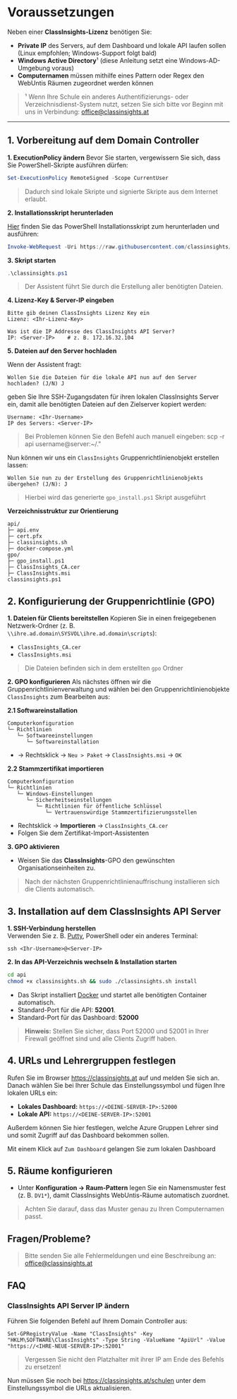 # Voraussetzungen

Neben einer **ClassInsights-Lizenz** benötigen Sie:

- **Private IP** des Servers, auf dem Dashboard und lokale API laufen sollen (Linux empfohlen; Windows-Support folgt bald)  
- **Windows Active Directory**¹ (diese Anleitung setzt eine Windows-AD-Umgebung voraus)
- **Computernamen** müssen mithilfe eines Pattern oder Regex den WebUntis Räumen zugeordnet werden können

> ¹ Wenn Ihre Schule ein anderes Authentifizierungs- oder Verzeichnisdienst-System nutzt, setzen Sie sich bitte vor Beginn mit uns in Verbindung: office@classinsights.at

---

## 1. Vorbereitung auf dem Domain Controller

**1. ExecutionPolicy ändern** 
Bevor Sie starten, vergewissern Sie sich, dass Sie PowerShell-Skripte ausführen dürfen:

```powershell
Set-ExecutionPolicy RemoteSigned -Scope CurrentUser
```
> Dadurch sind lokale Skripte und signierte Skripte aus dem Internet erlaubt.

**2. Installationsskript herunterladen**

[Hier](https://raw.githubusercontent.com/classinsights/installer/refs/heads/main/gen_files.ps1) finden Sie das PowerShell Installationsskript zum herunterladen und ausführen:
```powershell
Invoke-WebRequest -Uri https://raw.githubusercontent.com/classinsights/installer/main/classinsights.ps1 -OutFile .\classinsights.ps1
```

**3. Skript starten**
```powershell
.\classinsights.ps1
```
> Der Assistent führt Sie durch die Erstellung aller benötigten Dateien.

**4. Lizenz-Key & Server-IP eingeben**
```
Bitte gib deinen ClassInsights Lizenz Key ein
Lizenz: <Ihr-Lizenz-Key>

Was ist die IP Addresse des ClassInsights API Server?
IP: <Server-IP>    # z. B. 172.16.32.104
```

**5. Dateien auf den Server hochladen**

Wenn der Assistent fragt:
```
Wollen Sie die Dateien für die lokale API nun auf den Server hochladen? (J/N) J
```
geben Sie Ihre SSH-Zugangsdaten für ihren lokalen ClassInsights Server ein, damit alle benötigten Dateien auf den Zielserver kopiert werden:
```
Username: <Ihr-Username>
IP des Servers: <Server-IP>
```
> Bei Problemen können Sie den Befehl auch manuell eingeben:
> scp -r api username@server:~/."

Nun können wir uns ein `ClassInsights` Gruppenrichtlinienobjekt erstellen lassen:
```
Wollen Sie nun zu der Erstellung des Gruppenrichtlinienobjekts übergehen? (J/N): J
```
> Hierbei wird das generierte `gpo_install.ps1` Skript ausgeführt

**Verzeichnisstruktur zur Orientierung**
```
api/
├─ api.env
├─ cert.pfx
├─ classinsights.sh
├─ docker-compose.yml
gpo/
├─ gpo_install.ps1
├─ ClassInsights_CA.cer
├─ ClassInsights.msi
classinsights.ps1
```

## 2. Konfigurierung der Gruppenrichtlinie (GPO)

**1. Dateien für Clients bereitstellen**
Kopieren Sie in einen freigegebenen Netzwerk-Ordner (z. B.<br> `\\ihre.ad.domain\SYSVOL\ihre.ad.domain\scripts`):

-   `ClassInsights_CA.cer`  
-   `ClassInsights.msi`

> Die Dateien befinden sich in dem erstellten `gpo` Ordner

**2. GPO konfigurieren**
Als nächstes öffnen wir die Gruppenrichtlinienverwaltung und wählen bei den Gruppenrichtlinienobjekte `ClassInsights` zum Bearbeiten aus:

**2.1 Softwareinstallation**
```
Computerkonfiguration
└─ Richtlinien
   └─ Softwareeinstellungen
      └─ Softwareinstallation
```

- → Rechtsklick → `Neu > Paket` → `ClassInsights.msi` → `OK`

**2.2 Stammzertifikat importieren**
```
Computerkonfiguration
└─ Richtlinien
   └─ Windows-Einstellungen
      └─ Sicherheitseinstellungen
         └─ Richtlinien für öffentliche Schlüssel
            └─ Vertrauenswürdige Stammzertifizierungsstellen
```
-   Rechtsklick → **Importieren** → `ClassInsights_CA.cer`
-   Folgen Sie dem Zertifikat-Import-Assistenten

**3. GPO aktivieren**
- Weisen Sie das **ClassInsights**-GPO den gewünschten Organisationseinheiten zu.

> Nach der nächsten Gruppenrichtlinienauffrischung installieren sich die Clients automatisch.

## 3. Installation auf dem ClassInsights API Server

**1. SSH-Verbindung herstellen**  
Verwenden Sie z. B.  [Putty](https://www.putty.org/), PowerShell oder ein anderes Terminal:

```
ssh <Ihr-Username>@<Server-IP>
```
**2. In das API-Verzeichnis wechseln & Installation starten**
```bash
cd api
chmod +x classinsights.sh && sudo ./classinsights.sh install
```

-   Das Skript installiert [Docker](https://www.docker.com/)  und startet alle benötigten Container automatisch.
-   Standard-Port für die API: **52001**.
-   Standard-Port für das Dashboard: **52000**

> **Hinweis:** Stellen Sie sicher, dass Port 52000 und 52001 in Ihrer Firewall geöffnet sind und alle Clients Zugriff haben.

## 4. URLs und Lehrergruppen festlegen
Rufen Sie im Browser https://classinsights.at auf und melden Sie sich an. Danach wählen Sie bei Ihrer Schule das Einstellungssymbol und fügen Ihre lokalen URLs ein:
 - **Lokales Dashboard:** `https://<DEINE-SERVER-IP>:52000`
 -  **Lokale API:** `https://<DEINE-SERVER-IP>:52001`

Außerdem können Sie hier festlegen, welche Azure Gruppen Lehrer sind und somit Zugriff auf das Dashboard bekommen sollen.

Mit einem Klick auf `Zum Dashboard` gelangen Sie zum lokalen Dashboard

## 5. Räume konfigurieren

- Unter **Konfiguration → Raum-Pattern** legen Sie ein Namensmuster fest (z. B. `DV1*`), damit ClassInsights WebUntis-Räume automatisch zuordnet.
> Achten Sie darauf, dass das Muster genau zu Ihren Computernamen passt.


## Fragen/Probleme?

> Bitte senden Sie alle Fehlermeldungen und eine Beschreibung an: office@classinsights.at

## FAQ

### ClassInsights API Server IP ändern
Führen Sie folgenden Befehl auf Ihrem Domain Controller aus:
```
Set-GPRegistryValue -Name "ClassInsights" -Key "HKLM\SOFTWARE\ClassInsights" -Type String -ValueName "ApiUrl" -Value "https://<IHRE-NEUE-SERVER-IP>:52001"
```
> Vergessen Sie nicht den Platzhalter mit ihrer IP am Ende des Befehls zu ersetzen!

Nun müssen Sie noch bei https://classinsights.at/schulen unter dem Einstellungssymbol die URLs aktualisieren.
